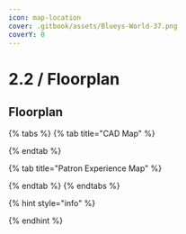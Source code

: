 ```yaml
---
icon: map-location
cover: .gitbook/assets/Blueys-World-37.png
coverY: 0
---
```


# 2.2 / Floorplan

## Floorplan

{% tabs %}
{% tab title="CAD Map" %}

{% endtab %}

{% tab title="Patron Experience Map" %}

{% endtab %}
{% endtabs %}

{% hint style="info" %}



{% endhint %}

